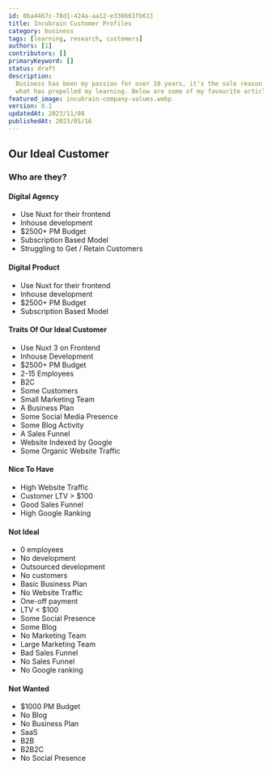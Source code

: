 ```yaml
---
id: 0ba4467c-78d1-424a-aa12-e336661fb611
title: Incubrain Customer Profiles
category: business
tags: [learning, research, customers]
authors: [1]
contributors: []
primaryKeyword: []
status: draft
description:
  Business has been my passion for over 10 years, it's the sole reason I got into development and
  what has propelled my learning. Below are some of my favourite articles I've read over the years.
featured_image: incubrain-company-values.webp
version: 0.1
updatedAt: 2023/11/08
publishedAt: 2023/05/16
---
```


## Our Ideal Customer

### Who are they?

#### Digital Agency

- Use Nuxt for their frontend
- Inhouse development
- $2500+ PM Budget
- Subscription Based Model
- Struggling to Get / Retain Customers

#### Digital Product

- Use Nuxt for their frontend
- Inhouse development
- $2500+ PM Budget
- Subscription Based Model

#### Traits Of Our Ideal Customer

- Use Nuxt 3 on Frontend
- Inhouse Development
- $2500+ PM Budget
- 2-15 Employees
- B2C
- Some Customers
- Small Marketing Team
- A Business Plan
- Some Social Media Presence
- Some Blog Activity
- A Sales Funnel
- Website Indexed by Google
- Some Organic Website Traffic

#### Nice To Have

- High Website Traffic
- Customer LTV > $100
- Good Sales Funnel
- High Google Ranking

#### Not Ideal

- 0 employees
- No development
- Outsourced development
- No customers
- Basic Business Plan
- No Website Traffic
- One-off payment
- LTV < $100
- Some Social Presence
- Some Blog
- No Marketing Team
- Large Marketing Team
- Bad Sales Funnel
- No Sales Funnel
- No Google ranking

#### Not Wanted

- $1000 PM Budget
- No Blog
- No Business Plan
- SaaS
- B2B
- B2B2C
- No Social Presence
